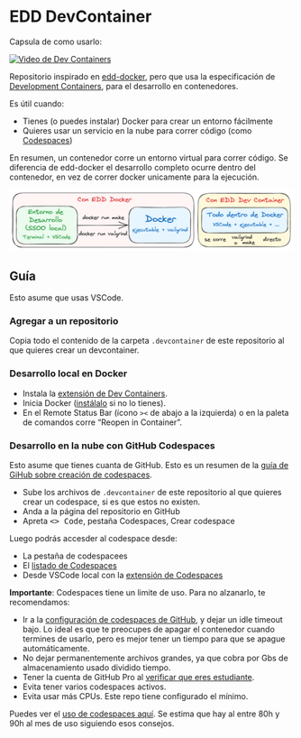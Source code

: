 # EDD DevContainer

Capsula de como usarlo:

[![Video de Dev Containers](https://img.youtube.com/vi/Y1uj5lSATxY/0.jpg)](https://www.youtube.com/watch?v=Y1uj5lSATxY)

Repositorio inspirado en [edd-docker], pero que usa la especificación
de [Development Containers], para el desarrollo en contenedores.

Es útil cuando:
- Tienes (o puedes instalar) Docker para crear un entorno fácilmente
- Quieres usar un servicio en la nube para correr código (como [Codespaces])

En resumen, un contenedor corre un entorno virtual para correr código.
Se diferencia de edd-docker el desarrollo completo ocurre dentro del
contenedor, en vez de correr docker unicamente para la ejecución.

![Comparación de EDD Docker y EDD DevContainer](img/compare.png)

[edd-docker]: https://github.com/IIC2133-PUC/edd-docker
[Development Containers]: https://containers.dev/
[Codespaces]: https://docs.github.com/en/codespaces/overview

## Guía

Esto asume que usas VSCode.

### Agregar a un repositorio

Copia todo el contenido de la carpeta `.devcontainer` de este
repositorio al que quieres crear un devcontainer.

### Desarrollo local en Docker

- Instala la [extensión de Dev Containers](https://marketplace.visualstudio.com/items?itemName=ms-vscode-remote.remote-containers).
- Inicia Docker ([instálalo](https://www.docker.com/products/docker-desktop/) si no lo tienes).
- En el Remote Status Bar (ícono `><` de abajo a la izquierda) o en la
  paleta de comandos corre “Reopen in Container”.

### Desarrollo en la nube con GitHub Codespaces

Esto asume que tienes cuanta de GitHub.
Esto es un resumen de la [guía de GiHub sobre creación de codespaces][g].

[g]: https://docs.github.com/es/codespaces/developing-in-codespaces/creating-a-codespace-for-a-repository

- Sube los archivos de `.devcontainer` de este repositorio al que
  quieres crear un codespace, si es que estos no existen.
- Anda a la página del repositorio en GitHub
- Apreta <kbd><> Code</kbd>, pestaña Codespaces, Crear codespace

Luego podrás accesder al codespace desde:
- La pestaña de codespacees
- El [listado de Codespaces](https://github.com/codespaces)
- Desde VSCode local con la [extensión de Codespaces][ext]

[ext]: https://marketplace.visualstudio.com/items?itemName=GitHub.codespaces

**Importante**: Codespaces tiene un limite de uso. Para no alzanarlo, te recomendamos:

- Ir a la [configuración de codespaces de GitHub](https://github.com/settings/codespaces),
  y dejar un idle timeout bajo. Lo ideal es que te preocupes de apagar
  el contenedor cuando termines de usarlo, pero es mejor tener un tiempo
  para que se apague automáticamente.
- No dejar permanentemente archivos grandes, ya que cobra por Gbs
  de almacenamiento usado dividido tiempo.
- Tener la cuenta de GitHub Pro al [verificar que eres estudiante](https://education.github.com/discount_requests/application).
- Evita tener varios codespaces activos.
- Evita usar más CPUs. Este repo tiene configurado el mínimo.

Puedes ver el [uso de codespaces aquí](https://github.com/settings/billing).
Se estima que hay al entre 80h y 90h al mes de uso siguiendo esos consejos.
